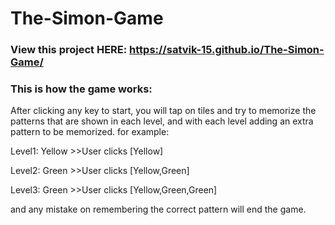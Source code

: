 # The-Simon-Game

### View this project HERE: https://satvik-15.github.io/The-Simon-Game/

### This is how the game works:
After clicking any key to start, you will tap on tiles and try to memorize the patterns that are shown in each level, and with each level adding an extra pattern to be memorized. for example:

Level1: Yellow     >>User clicks [Yellow]

Level2: Green      >>User clicks [Yellow,Green]

Level3: Green      >>User clicks [Yellow,Green,Green]

and any mistake on remembering the correct pattern will end the game. 
